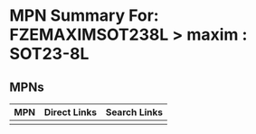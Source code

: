 



# MPN Summary For: FZEMAXIMSOT238L > maxim : SOT23-8L

## MPNs
  

|MPN|Direct Links|Search Links|
| :--- | :--- | :--- |
||||
